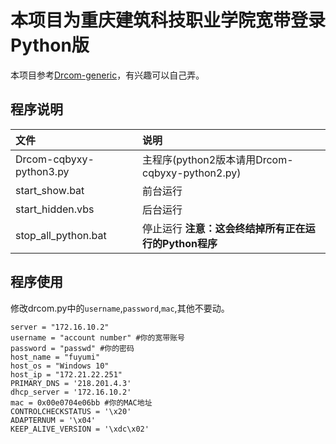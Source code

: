 # 本项目为重庆建筑科技职业学院宽带登录Python版
本项目参考[Drcom-generic](https://github.com/drcoms/drcom-generic)，有兴趣可以自己弄。
## 程序说明
|文件|说明|
|:-|:-|
|Drcom-cqbyxy-python3.py|主程序(python2版本请用Drcom-cqbyxy-python2.py)|
|start_show.bat|前台运行|
|start_hidden.vbs|后台运行|
|stop_all_python.bat|停止运行 **注意：这会终结掉所有正在运行的Python程序**|

## 程序使用
修改drcom.py中的`username`,`password`,`mac`,其他不要动。
```
server = "172.16.10.2"
username = "account number" #你的宽带账号
password = "passwd" #你的密码
host_name = "fuyumi"
host_os = "Windows 10"
host_ip = "172.21.22.251"
PRIMARY_DNS = '218.201.4.3'
dhcp_server = '172.16.10.2'
mac = 0x00e0704e06bb #你的MAC地址
CONTROLCHECKSTATUS = '\x20'
ADAPTERNUM = '\x04'
KEEP_ALIVE_VERSION = '\xdc\x02'
```
